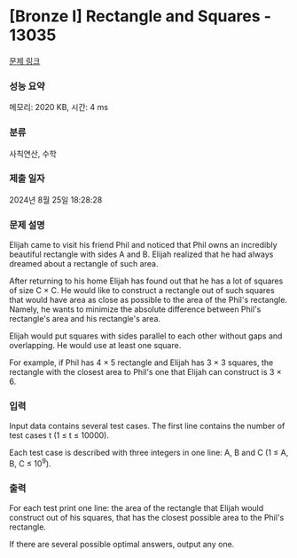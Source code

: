 # [Bronze I] Rectangle and Squares - 13035 

[문제 링크](https://www.acmicpc.net/problem/13035) 

### 성능 요약

메모리: 2020 KB, 시간: 4 ms

### 분류

사칙연산, 수학

### 제출 일자

2024년 8월 25일 18:28:28

### 문제 설명

<p>Elijah came to visit his friend Phil and noticed that Phil owns an incredibly beautiful rectangle with sides A and B. Elijah realized that he had always dreamed about a rectangle of such area.</p>

<p>After returning to his home Elijah has found out that he has a lot of squares of size C × C. He would like to construct a rectangle out of such squares that would have area as close as possible to the area of the Phil's rectangle. Namely, he wants to minimize the absolute difference between Phil's rectangle's area and his rectangle's area.</p>

<p>Elijah would put squares with sides parallel to each other without gaps and overlapping. He would use at least one square.</p>

<p>For example, if Phil has 4 × 5 rectangle and Elijah has 3 × 3 squares, the rectangle with the closest area to Phil's one that Elijah can construct is 3 × 6.</p>

### 입력 

 <p>Input data contains several test cases. The first line contains the number of test cases t (1 ≤ t ≤ 10000).</p>

<p>Each test case is described with three integers in one line: A, B and C (1 ≤ A, B, C ≤ 10<sup>9</sup>).</p>

### 출력 

 <p>For each test print one line: the area of the rectangle that Elijah would construct out of his squares, that has the closest possible area to the Phil's rectangle.</p>

<p>If there are several possible optimal answers, output any one.</p>

